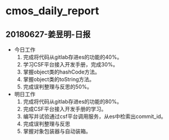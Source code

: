 # cmos_daily_report

## 20180627-姜昱明-日报
- 今日工作
    1. 完成将代码从gitlab存进es的功能的40%。
    2. 学习CSF平台接入开发手册，完成30%。
    3. 掌握object类的hashCode方法。
    4. 掌握object类的toString方法。
    5. 完成误判整理与反思的50%。
- 明日工作
    1. 完成将代码从gitlab存进es的功能的80%。
    2. 完成CSF平台接入开发手册的学习。
    3. 编写并试验通过csf平台调用服务，从es中检索出commit_id。
    4. 完成误判整理与反思
    5. 掌握对象包装器与自动装箱。
